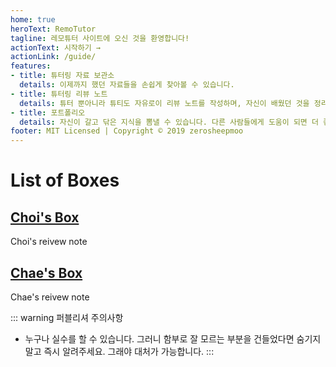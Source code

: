 ```yaml
---
home: true
heroText: RemoTutor
tagline: 레모튜터 사이트에 오신 것을 환영합니다!
actionText: 시작하기 →
actionLink: /guide/
features:
- title: 튜터링 자료 보관소
  details: 이제까지 했던 자료들을 손쉽게 찾아볼 수 있습니다.
- title: 튜터링 리뷰 노트
  details: 튜터 뿐아니라 튜티도 자유로이 리뷰 노트를 작성하며, 자신이 배웠던 것을 정리할 수 있습니다.
- title: 포트폴리오
  details: 자신이 갈고 닦은 지식을 뽐낼 수 있습니다. 다른 사람들에게 도움이 되면 더 좋겠죠?
footer: MIT Licensed | Copyright © 2019 zerosheepmoo
---
```

# List of Boxes
<div class="features">

  <div class="feature">
    <a target="_blank" href="/boxes/choi"> <h2>Choi's Box</h2> </a>
    <p>Choi's reivew note</p>
  </div>
  <div class="feature">
    <a target="_blank" href="/boxes/chae"> <h2>Chae's Box</h2> </a>
    <p>Chae's reivew note</p>
  </div>
</div>

::: warning 퍼블리셔 주의사항
  - 누구나 실수를 할 수 있습니다. 그러니 함부로 잘 모르는 부분을 건들었다면 숨기지말고 즉시 알려주세요. 그래야 대처가 가능합니다.
:::